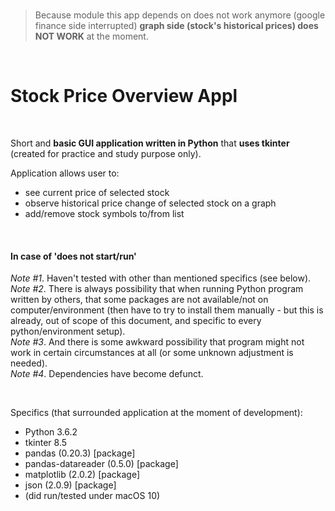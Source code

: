<br>

> Because module this app depends on does
> not work anymore (google finance side interrupted)
> **graph side (stock's historical prices) does NOT WORK** at the moment.

<br>

# Stock Price Overview Appl

<br>


Short and **basic GUI application written in Python** that **uses tkinter** (created for practice and study purpose only).

Application allows user to:
- see current price of selected stock
- observe historical price change of selected stock on a graph
- add/remove stock symbols to/from list

<br>

#### In case of 'does not start/run'

*Note #1*. Haven't tested with other than mentioned specifics (see below).<br>
*Note #2*. There is always possibility that when running Python program written by others, that some packages are not available/not on computer/environment (then have to try to install them manually - but this is already, out of scope of this document, and specific to every python/environment setup).<br>
*Note #3*. And there is some awkward possibility that program might not work in certain circumstances at all (or some unknown adjustment is needed).<br>
*Note #4*. Dependencies have become defunct.

<br>

Specifics (that surrounded application at the moment of development):
- Python 3.6.2
- tkinter 8.5
- pandas (0.20.3) [package]
- pandas-datareader (0.5.0) [package]
- matplotlib (2.0.2) [package]
- json (2.0.9) [package]
- (did run/tested under macOS 10)
